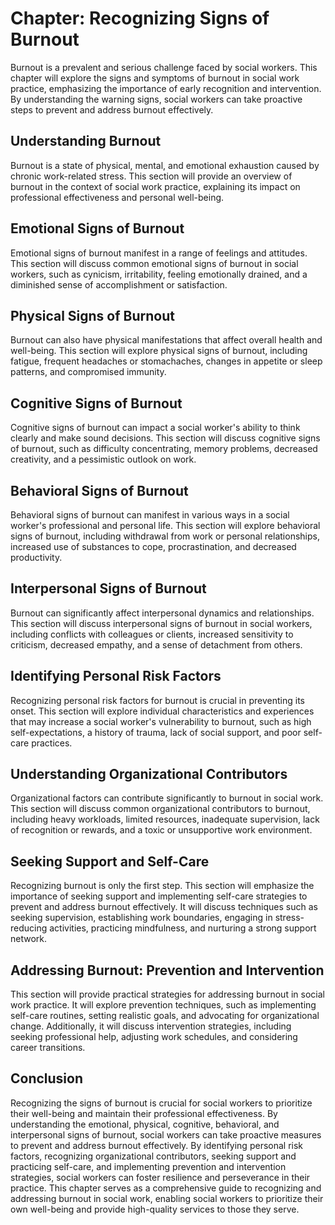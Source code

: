 Chapter: Recognizing Signs of Burnout
=====================================

Burnout is a prevalent and serious challenge faced by social workers. This chapter will explore the signs and symptoms of burnout in social work practice, emphasizing the importance of early recognition and intervention. By understanding the warning signs, social workers can take proactive steps to prevent and address burnout effectively.

Understanding Burnout
---------------------

Burnout is a state of physical, mental, and emotional exhaustion caused by chronic work-related stress. This section will provide an overview of burnout in the context of social work practice, explaining its impact on professional effectiveness and personal well-being.

Emotional Signs of Burnout
--------------------------

Emotional signs of burnout manifest in a range of feelings and attitudes. This section will discuss common emotional signs of burnout in social workers, such as cynicism, irritability, feeling emotionally drained, and a diminished sense of accomplishment or satisfaction.

Physical Signs of Burnout
-------------------------

Burnout can also have physical manifestations that affect overall health and well-being. This section will explore physical signs of burnout, including fatigue, frequent headaches or stomachaches, changes in appetite or sleep patterns, and compromised immunity.

Cognitive Signs of Burnout
--------------------------

Cognitive signs of burnout can impact a social worker's ability to think clearly and make sound decisions. This section will discuss cognitive signs of burnout, such as difficulty concentrating, memory problems, decreased creativity, and a pessimistic outlook on work.

Behavioral Signs of Burnout
---------------------------

Behavioral signs of burnout can manifest in various ways in a social worker's professional and personal life. This section will explore behavioral signs of burnout, including withdrawal from work or personal relationships, increased use of substances to cope, procrastination, and decreased productivity.

Interpersonal Signs of Burnout
------------------------------

Burnout can significantly affect interpersonal dynamics and relationships. This section will discuss interpersonal signs of burnout in social workers, including conflicts with colleagues or clients, increased sensitivity to criticism, decreased empathy, and a sense of detachment from others.

Identifying Personal Risk Factors
---------------------------------

Recognizing personal risk factors for burnout is crucial in preventing its onset. This section will explore individual characteristics and experiences that may increase a social worker's vulnerability to burnout, such as high self-expectations, a history of trauma, lack of social support, and poor self-care practices.

Understanding Organizational Contributors
-----------------------------------------

Organizational factors can contribute significantly to burnout in social work. This section will discuss common organizational contributors to burnout, including heavy workloads, limited resources, inadequate supervision, lack of recognition or rewards, and a toxic or unsupportive work environment.

Seeking Support and Self-Care
-----------------------------

Recognizing burnout is only the first step. This section will emphasize the importance of seeking support and implementing self-care strategies to prevent and address burnout effectively. It will discuss techniques such as seeking supervision, establishing work boundaries, engaging in stress-reducing activities, practicing mindfulness, and nurturing a strong support network.

Addressing Burnout: Prevention and Intervention
-----------------------------------------------

This section will provide practical strategies for addressing burnout in social work practice. It will explore prevention techniques, such as implementing self-care routines, setting realistic goals, and advocating for organizational change. Additionally, it will discuss intervention strategies, including seeking professional help, adjusting work schedules, and considering career transitions.

Conclusion
----------

Recognizing the signs of burnout is crucial for social workers to prioritize their well-being and maintain their professional effectiveness. By understanding the emotional, physical, cognitive, behavioral, and interpersonal signs of burnout, social workers can take proactive measures to prevent and address burnout effectively. By identifying personal risk factors, recognizing organizational contributors, seeking support and practicing self-care, and implementing prevention and intervention strategies, social workers can foster resilience and perseverance in their practice. This chapter serves as a comprehensive guide to recognizing and addressing burnout in social work, enabling social workers to prioritize their own well-being and provide high-quality services to those they serve.
